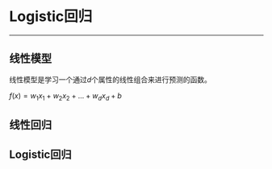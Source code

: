# Logistic回归

------

## 线性模型

线性模型是学习一个通过$d$个属性的线性组合来进行预测的函数。

$f(x)=w_1x_1+w_2x_2+...+w_dx_d+b$


## 线性回归


## Logistic回归